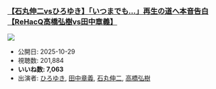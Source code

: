 ### [【石丸伸二vsひろゆき】「いつまでも…」再生の道へ本音告白【ReHacQ高橋弘樹vs田中章義】](https://www.youtube.com/watch?v=3X2Ey_jLfmE)
[![](https://img.youtube.com/vi/3X2Ey_jLfmE/sddefault.jpg)](https://www.youtube.com/watch?v=3X2Ey_jLfmE)
-   公開日: 2025-10-29
-   視聴数: 201,884
-   **いいね数: 7,063**
-   出演者: [ひろゆき](/rehacq_fan/people/ひろゆき "wikilink"), [田中章義](/rehacq_fan/people/田中章義 "wikilink"), [石丸伸二](/rehacq_fan/people/石丸伸二 "wikilink"), [高橋弘樹](/rehacq_fan/people/高橋弘樹 "wikilink")
